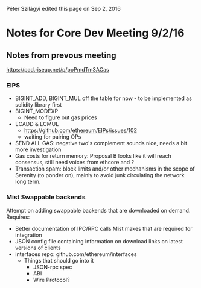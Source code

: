 Péter Szilágyi edited this page on Sep 2, 2016

# Notes for Core Dev Meeting 9/2/16

## Notes from prevous meeting
https://pad.riseup.net/p/poPmdTm3ACas

### EIPS
* BIGINT_ADD, BIGINT_MUL off the table for now - to be implemented as solidity library first
* BIGINT_MODEXP
	* Need to figure out gas prices
* ECADD & ECMUL
	* https://github.com/ethereum/EIPs/issues/102
	* waiting for pairing OPs 
* SEND ALL GAS: negative two's complement sounds nice, needs a bit more investigation
* Gas costs for return memory: Proposal B looks like it will reach consensus, still need voices from ethcore and ?
* Transaction spam: block limits and/or other mechanisms in the scope of Serenity (to ponder on), mainly to avoid junk circulating the network long term.


### Mist Swappable backends

Attempt on adding swappable backends that are downloaded on demand. Requires:

* Better documentation of IPC/RPC calls Mist makes that are required for integration
* JSON config file containing information on download links on latest versions of clients
* interfaces repo: github.com/ethereum/interfaces
	* Things that should go into it
		* JSON-rpc spec
		* ABI
		* Wire Protocol?
